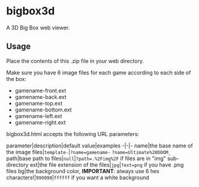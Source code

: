 # bigbox3d

A 3D Big Box web viewer.

## Usage

Place the contents of this .zip file in your web directory.

Make sure you have 6 image files for each game according to each side of the box:

- gamename-front.ext
- gamename-back.ext
- gamename-top.ext
- gamename-bottom.ext
- gamename-left.ext
- gamename-right.ext

bigbox3d.html accepts the following URL parameters:

parameter|description|default value|examples
-|-|-
name|the base name of the image files|`template-`|`?name=gamename-` `?name=Ultimate%20DOOM_`
path|base path to files|`null`|`?path=.%2Fimg%2F` if files are in "img" sub-directory
ext|the file extension of the files|`jpg`|`?ext=png` if you have .png files
bg|the background color, **IMPORTANT**: always use 6 hex characters!|`999999`|`ffffff` if you want a white background